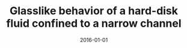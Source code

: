 ---
title: "Glasslike behavior of a hard-disk fluid confined to a narrow channel"
collection: publications
permalink: /publication/2016-01-01-Glasslike-behavior-of-a-hard-disk-fluid-confined-to-a-narrow-channel
date: 2016-01-01
venue: 'Phys. Rev. E'
paperurl: 'http://link.aps.org/doi/10.1103/PhysRevE.93.032101'
citation: '<b>JFR</b>, M. J. Godfrey, and M. A. Moore, &quot;Glasslike behavior of a hard-disk fluid confined to a narrow channel&quot;, Phys. Rev. E <b>93</b>, 032101 (2016).'
---